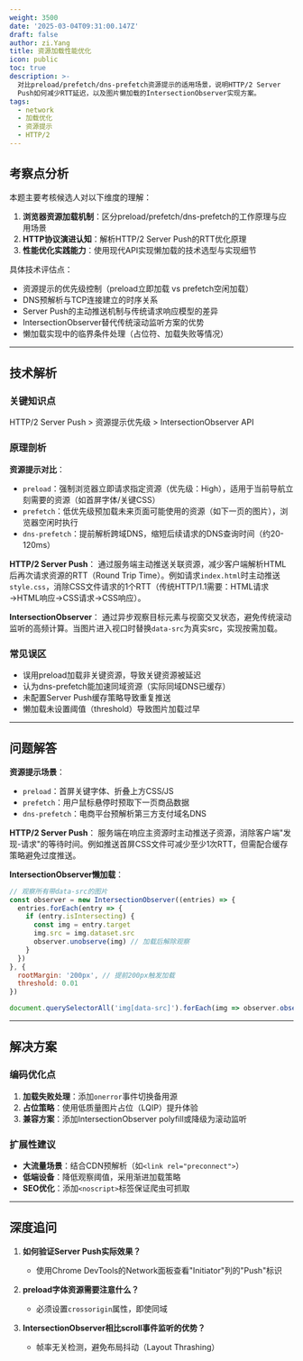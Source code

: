```yaml
---
weight: 3500
date: '2025-03-04T09:31:00.147Z'
draft: false
author: zi.Yang
title: 资源加载性能优化
icon: public
toc: true
description: >-
  对比preload/prefetch/dns-prefetch资源提示的适用场景，说明HTTP/2 Server
  Push如何减少RTT延迟，以及图片懒加载的IntersectionObserver实现方案。
tags:
  - network
  - 加载优化
  - 资源提示
  - HTTP/2
---
```


## 考察点分析

本题主要考核候选人对以下维度的理解：

1. **浏览器资源加载机制**：区分preload/prefetch/dns-prefetch的工作原理与应用场景
2. **HTTP协议演进认知**：解析HTTP/2 Server Push的RTT优化原理
3. **性能优化实践能力**：使用现代API实现懒加载的技术选型与实现细节

具体技术评估点：

- 资源提示的优先级控制（preload立即加载 vs prefetch空闲加载）
- DNS预解析与TCP连接建立的时序关系
- Server Push的主动推送机制与传统请求响应模型的差异
- IntersectionObserver替代传统滚动监听方案的优势
- 懒加载实现中的临界条件处理（占位符、加载失败等情况）

---

## 技术解析

### 关键知识点

HTTP/2 Server Push > 资源提示优先级 > IntersectionObserver API

### 原理剖析

**资源提示对比**：

- `preload`：强制浏览器立即请求指定资源（优先级：High），适用于当前导航立刻需要的资源（如首屏字体/关键CSS）
- `prefetch`：低优先级预加载未来页面可能使用的资源（如下一页的图片），浏览器空闲时执行
- `dns-prefetch`：提前解析跨域DNS，缩短后续请求的DNS查询时间（约20-120ms）

**HTTP/2 Server Push**：
通过服务端主动推送关联资源，减少客户端解析HTML后再次请求资源的RTT（Round Trip Time）。例如请求`index.html`时主动推送`style.css`，消除CSS文件请求的1个RTT（传统HTTP/1.1需要：HTML请求→HTML响应→CSS请求→CSS响应）。

**IntersectionObserver**：
通过异步观察目标元素与视窗交叉状态，避免传统滚动监听的高频计算。当图片进入视口时替换`data-src`为真实src，实现按需加载。

### 常见误区

- 误用preload加载非关键资源，导致关键资源被延迟
- 认为dns-prefetch能加速同域资源（实际同域DNS已缓存）
- 未配置Server Push缓存策略导致重复推送
- 懒加载未设置阈值（threshold）导致图片加载过早

---

## 问题解答

**资源提示场景**：

- `preload`：首屏关键字体、折叠上方CSS/JS
- `prefetch`：用户鼠标悬停时预取下一页商品数据
- `dns-prefetch`：电商平台预解析第三方支付域名DNS

**HTTP/2 Server Push**：
服务端在响应主资源时主动推送子资源，消除客户端"发现-请求"的等待时间。例如推送首屏CSS文件可减少至少1次RTT，但需配合缓存策略避免过度推送。

**IntersectionObserver懒加载**：

```javascript
// 观察所有带data-src的图片
const observer = new IntersectionObserver((entries) => {
  entries.forEach(entry => {
    if (entry.isIntersecting) { 
      const img = entry.target
      img.src = img.dataset.src
      observer.unobserve(img) // 加载后解除观察
    }
  })
}, {
  rootMargin: '200px', // 提前200px触发加载
  threshold: 0.01
})

document.querySelectorAll('img[data-src]').forEach(img => observer.observe(img))
```

---

## 解决方案

### 编码优化点

1. **加载失败处理**：添加`onerror`事件切换备用源
2. **占位策略**：使用低质量图片占位（LQIP）提升体验
3. **兼容方案**：添加IntersectionObserver polyfill或降级为滚动监听

### 扩展性建议

- **大流量场景**：结合CDN预解析（如`<link rel="preconnect">`）
- **低端设备**：降低观察阈值，采用渐进加载策略
- **SEO优化**：添加`<noscript>`标签保证爬虫可抓取

---

## 深度追问

1. **如何验证Server Push实际效果？**
   - 使用Chrome DevTools的Network面板查看"Initiator"列的"Push"标识

2. **preload字体资源需要注意什么？**
   - 必须设置`crossorigin`属性，即使同域

3. **IntersectionObserver相比scroll事件监听的优势？**
   - 帧率无关检测，避免布局抖动（Layout Thrashing）

